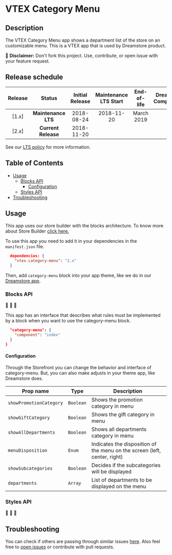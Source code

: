 # VTEX Category Menu

## Description
The VTEX Category Menu app shows a department list of the store on an customizable menu. 
This is a VTEX app that is used by Dreamstore product.

:loudspeaker: **Disclaimer:** Don't fork this project. Use, contribute, or open issue with your feature request.

## Release schedule
| Release  | Status              | Initial Release | Maintenance LTS Start | End-of-life | Dreamstore Compatibility
| :--:     | :---:               |  :---:          | :---:                 | :---:       | :---: 
| [1.x]    | **Maintenance LTS** |  2018-08-24     | 2018-11-20            | March 2019  | 1.x
| [2.x]    | **Current Release** |  2018-11-20     |                       |             | 2.x
See our [LTS policy](https://github.com/vtex-apps/awesome-io#lts-policy) for more information.

## Table of Contents
- [Usage](#usage)
  - [Blocks API](#blocks-api)
    - [Configuration](#configuration)
  - [Styles API](#styles-api)
- [Troubleshooting](#troubleshooting)

## Usage

This app uses our store builder with the blocks architecture. To know more about Store Builder [click here.](https://help.vtex.com/en/tutorial/understanding-storebuilder-and-stylesbuilder#structuring-and-configuring-our-store-with-object-object)

To use this app you need to add it in your dependencies in the `manifest.json` file.

```json
  dependencies: {
    "vtex.category-menu": "2.x"
  }
```

Then, add `category-menu` block into your app theme, like we do in our [Dreamstore app](https://github.com/vtex-apps/dreamstore/blob/master/store/blocks.json). 

### Blocks API
:construction: :construction: :construction:

This app has an interface that describes what rules must be implemented by a block when you want to use the category-menu block.

```json
  "category-menu": {
    "component": "index"
  }
}
```

#### Configuration 
Through the Storefront you can change the behavior and interface of category-menu. But, you can also make adjusts in your theme app, like Dreamstore does.

| Prop name          | Type       | Description                                                                 |
| ------------------ | ---------- | --------------------------------------------------------------------------- |
| `showPromotionCategory`                      | `Boolean`   | Shows the promotion category in menu               |
| `showGiftCategory`          | `Boolean`  | Shows the gift category in menu                               |
| `showAllDepartments`              | `Boolean`  | Shows all departments category in menu                              |
| `menuDisposition`                   | `Enum`  | Indicates the disposition of the menu on the screen (left, center, right)                                     |
| `showSubcategories`        | `Boolean`   | Decides if the subcategories will be displayed
| `departments` | `Array`   | List of departments to be displayed on the menu  |


### Styles API
:construction: :construction: :construction:

## Troubleshooting
You can check if others are passing through similar issues [here](https://github.com/vtex-apps/category-menu/issues). Also feel free to [open issues](https://github.com/vtex-apps/category-menu/issues/new) or contribute with pull requests.